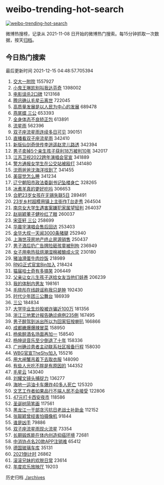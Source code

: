 # weibo-trending-hot-search

[![weibo-trending-hot-search](https://github.com/ameizi/weibo-trending-hot-search/actions/workflows/ci.yml/badge.svg)](https://github.com/ameizi/weibo-trending-hot-search/actions/workflows/ci.yml)

微博热搜榜，记录从 2021-11-08 日开始的微博热门搜索。每15分钟抓取一次数据，按天[归档](./archives)。

## 今日热门搜索

<!-- BEGIN --> 
最后更新时间 2021-12-15 04:48:57.705394 
1. [交大一附院](https://s.weibo.com/weibo?q=%E4%BA%A4%E5%A4%A7%E4%B8%80%E9%99%84%E9%99%A2&Refer=top) 1557927
1. [小鬼王琳凯别叫我达芬奇](https://s.weibo.com/weibo?q=%23%E5%B0%8F%E9%AC%BC%E7%8E%8B%E7%90%B3%E5%87%AF%E5%88%AB%E5%8F%AB%E6%88%91%E8%BE%BE%E8%8A%AC%E5%A5%87%23&Refer=top) 1398002
1. [电影误杀2口碑](https://s.weibo.com/weibo?q=%23%E7%94%B5%E5%BD%B1%E8%AF%AF%E6%9D%802%E5%8F%A3%E7%A2%91%23&Refer=top) 1213168
1. [腾讯确认毛星云离世](https://s.weibo.com/weibo?q=%23%E8%85%BE%E8%AE%AF%E7%A1%AE%E8%AE%A4%E6%AF%9B%E6%98%9F%E4%BA%91%E7%A6%BB%E4%B8%96%23&Refer=top) 722045
1. [高质量发展是以人民为中心的发展](https://s.weibo.com/weibo?q=%23%E9%AB%98%E8%B4%A8%E9%87%8F%E5%8F%91%E5%B1%95%E6%98%AF%E4%BB%A5%E4%BA%BA%E6%B0%91%E4%B8%BA%E4%B8%AD%E5%BF%83%E7%9A%84%E5%8F%91%E5%B1%95%23&Refer=top) 689478
1. [燕尾蝶 三公](https://s.weibo.com/weibo?q=%E7%87%95%E5%B0%BE%E8%9D%B6%20%E4%B8%89%E5%85%AC&Refer=top) 653393
1. [全身体态不良矫正包](https://s.weibo.com/weibo?q=%23%E5%85%A8%E8%BA%AB%E4%BD%93%E6%80%81%E4%B8%8D%E8%89%AF%E7%9F%AB%E6%AD%A3%E5%8C%85%23&Refer=top) 613891
1. [流星雨](https://s.weibo.com/weibo?q=%E6%B5%81%E6%98%9F%E9%9B%A8&Refer=top) 562396
1. [双子座流星雨连续多日可见](https://s.weibo.com/weibo?q=%23%E5%8F%8C%E5%AD%90%E5%BA%A7%E6%B5%81%E6%98%9F%E9%9B%A8%E8%BF%9E%E7%BB%AD%E5%A4%9A%E6%97%A5%E5%8F%AF%E8%A7%81%23&Refer=top) 390151
1. [直播看双子座流星雨](https://s.weibo.com/weibo?q=%23%E7%9B%B4%E6%92%AD%E7%9C%8B%E5%8F%8C%E5%AD%90%E5%BA%A7%E6%B5%81%E6%98%9F%E9%9B%A8%23&Refer=top) 342410
1. [新版仙剑奇侠传李逍遥赵灵儿路透](https://s.weibo.com/weibo?q=%23%E6%96%B0%E7%89%88%E4%BB%99%E5%89%91%E5%A5%87%E4%BE%A0%E4%BC%A0%E6%9D%8E%E9%80%8D%E9%81%A5%E8%B5%B5%E7%81%B5%E5%84%BF%E8%B7%AF%E9%80%8F%23&Refer=top) 342394
1. [男子卖掉5个亲生孩子获利18万被判10年](https://s.weibo.com/weibo?q=%23%E7%94%B7%E5%AD%90%E5%8D%96%E6%8E%895%E4%B8%AA%E4%BA%B2%E7%94%9F%E5%AD%A9%E5%AD%90%E8%8E%B7%E5%88%A918%E4%B8%87%E8%A2%AB%E5%88%A410%E5%B9%B4%23&Refer=top) 342017
1. [江苏卫视2022跨年演唱会官宣](https://s.weibo.com/weibo?q=%23%E6%B1%9F%E8%8B%8F%E5%8D%AB%E8%A7%862022%E8%B7%A8%E5%B9%B4%E6%BC%94%E5%94%B1%E4%BC%9A%E5%AE%98%E5%AE%A3%23&Refer=top) 341889
1. [警方通报女学生在公交站被殴打](https://s.weibo.com/weibo?q=%23%E8%AD%A6%E6%96%B9%E9%80%9A%E6%8A%A5%E5%A5%B3%E5%AD%A6%E7%94%9F%E5%9C%A8%E5%85%AC%E4%BA%A4%E7%AB%99%E8%A2%AB%E6%AE%B4%E6%89%93%23&Refer=top) 341480
1. [沈雨爸爸沈海洋找到了](https://s.weibo.com/weibo?q=%23%E6%B2%88%E9%9B%A8%E7%88%B8%E7%88%B8%E6%B2%88%E6%B5%B7%E6%B4%8B%E6%89%BE%E5%88%B0%E4%BA%86%23&Refer=top) 341455
1. [美容觉怎么睡](https://s.weibo.com/weibo?q=%23%E7%BE%8E%E5%AE%B9%E8%A7%89%E6%80%8E%E4%B9%88%E7%9D%A1%23&Refer=top) 341234
1. [辽宁朝阳市政法委副书记坠楼身亡](https://s.weibo.com/weibo?q=%23%E8%BE%BD%E5%AE%81%E6%9C%9D%E9%98%B3%E5%B8%82%E6%94%BF%E6%B3%95%E5%A7%94%E5%89%AF%E4%B9%A6%E8%AE%B0%E5%9D%A0%E6%A5%BC%E8%BA%AB%E4%BA%A1%23&Refer=top) 328265
1. [冰煮羊真的更好吃吗](https://s.weibo.com/weibo?q=%23%E5%86%B0%E7%85%AE%E7%BE%8A%E7%9C%9F%E7%9A%84%E6%9B%B4%E5%A5%BD%E5%90%83%E5%90%97%23&Refer=top) 306653
1. [合肥23岁女孩在无锡失联5日](https://s.weibo.com/weibo?q=%23%E5%90%88%E8%82%A523%E5%B2%81%E5%A5%B3%E5%AD%A9%E5%9C%A8%E6%97%A0%E9%94%A1%E5%A4%B1%E8%81%945%E6%97%A5%23&Refer=top) 289491
1. [23岁乡村超模用镇上主街作T台走秀](https://s.weibo.com/weibo?q=%2323%E5%B2%81%E4%B9%A1%E6%9D%91%E8%B6%85%E6%A8%A1%E7%94%A8%E9%95%87%E4%B8%8A%E4%B8%BB%E8%A1%97%E4%BD%9CT%E5%8F%B0%E8%B5%B0%E7%A7%80%23&Refer=top) 264504
1. [南京女大学生遇害案嫌犯家属望轻判](https://s.weibo.com/weibo?q=%23%E5%8D%97%E4%BA%AC%E5%A5%B3%E5%A4%A7%E5%AD%A6%E7%94%9F%E9%81%87%E5%AE%B3%E6%A1%88%E5%AB%8C%E7%8A%AF%E5%AE%B6%E5%B1%9E%E6%9C%9B%E8%BD%BB%E5%88%A4%23&Refer=top) 264037
1. [赵丽颖董子健吵红了眼](https://s.weibo.com/weibo?q=%23%E8%B5%B5%E4%B8%BD%E9%A2%96%E8%91%A3%E5%AD%90%E5%81%A5%E5%90%B5%E7%BA%A2%E4%BA%86%E7%9C%BC%23&Refer=top) 260037
1. [宋亚轩 三公](https://s.weibo.com/weibo?q=%E5%AE%8B%E4%BA%9A%E8%BD%A9%20%E4%B8%89%E5%85%AC&Refer=top) 258699
1. [华晨宇演唱会售后回访](https://s.weibo.com/weibo?q=%23%E5%8D%8E%E6%99%A8%E5%AE%87%E6%BC%94%E5%94%B1%E4%BC%9A%E5%94%AE%E5%90%8E%E5%9B%9E%E8%AE%BF%23&Refer=top) 253403
1. [金华大叔一天闻3000条猪腿](https://s.weibo.com/weibo?q=%23%E9%87%91%E5%8D%8E%E5%A4%A7%E5%8F%94%E4%B8%80%E5%A4%A9%E9%97%BB3000%E6%9D%A1%E7%8C%AA%E8%85%BF%23&Refer=top) 252940
1. [上海世茂房地产终止房源销售](https://s.weibo.com/weibo?q=%23%E4%B8%8A%E6%B5%B7%E4%B8%96%E8%8C%82%E6%88%BF%E5%9C%B0%E4%BA%A7%E7%BB%88%E6%AD%A2%E6%88%BF%E6%BA%90%E9%94%80%E5%94%AE%23&Refer=top) 250437
1. [男子酒后扔广告牌险砸孩童被刑拘](https://s.weibo.com/weibo?q=%23%E7%94%B7%E5%AD%90%E9%85%92%E5%90%8E%E6%89%94%E5%B9%BF%E5%91%8A%E7%89%8C%E9%99%A9%E7%A0%B8%E5%AD%A9%E7%AB%A5%E8%A2%AB%E5%88%91%E6%8B%98%23&Refer=top) 236949
1. [女子用电热毯烘潮湿棉被酿成火灾](https://s.weibo.com/weibo?q=%23%E5%A5%B3%E5%AD%90%E7%94%A8%E7%94%B5%E7%83%AD%E6%AF%AF%E7%83%98%E6%BD%AE%E6%B9%BF%E6%A3%89%E8%A2%AB%E9%85%BF%E6%88%90%E7%81%AB%E7%81%BE%23&Refer=top) 230180
1. [猪油滑蛋牛肉炒饭](https://s.weibo.com/weibo?q=%23%E7%8C%AA%E6%B2%B9%E6%BB%91%E8%9B%8B%E7%89%9B%E8%82%89%E7%82%92%E9%A5%AD%23&Refer=top) 218989
1. [RNG正式官宣Bin加入](https://s.weibo.com/weibo?q=%23RNG%E6%AD%A3%E5%BC%8F%E5%AE%98%E5%AE%A3Bin%E5%8A%A0%E5%85%A5%23&Refer=top) 218424
1. [猫届哈士奇有多搞笑](https://s.weibo.com/weibo?q=%23%E7%8C%AB%E5%B1%8A%E5%93%88%E5%A3%AB%E5%A5%87%E6%9C%89%E5%A4%9A%E6%90%9E%E7%AC%91%23&Refer=top) 206449
1. [父亲让女儿生孩子送给女友当他们娃养](https://s.weibo.com/weibo?q=%23%E7%88%B6%E4%BA%B2%E8%AE%A9%E5%A5%B3%E5%84%BF%E7%94%9F%E5%AD%A9%E5%AD%90%E9%80%81%E7%BB%99%E5%A5%B3%E5%8F%8B%E5%BD%93%E4%BB%96%E4%BB%AC%E5%A8%83%E5%85%BB%23&Refer=top) 206239
1. [我的体制内男友](https://s.weibo.com/weibo?q=%23%E6%88%91%E7%9A%84%E4%BD%93%E5%88%B6%E5%86%85%E7%94%B7%E5%8F%8B%23&Refer=top) 198161
1. [毛晓彤在线辟谣称我只是肿](https://s.weibo.com/weibo?q=%23%E6%AF%9B%E6%99%93%E5%BD%A4%E5%9C%A8%E7%BA%BF%E8%BE%9F%E8%B0%A3%E7%A7%B0%E6%88%91%E5%8F%AA%E6%98%AF%E8%82%BF%23&Refer=top) 192430
1. [时代少年团三公舞台](https://s.weibo.com/weibo?q=%23%E6%97%B6%E4%BB%A3%E5%B0%91%E5%B9%B4%E5%9B%A2%E4%B8%89%E5%85%AC%E8%88%9E%E5%8F%B0%23&Refer=top) 186939
1. [三公](https://s.weibo.com/weibo?q=%23%E4%B8%89%E5%85%AC%23&Refer=top) 184834
1. [大学毕业生炒股被诈骗近100万](https://s.weibo.com/weibo?q=%23%E5%A4%A7%E5%AD%A6%E6%AF%95%E4%B8%9A%E7%94%9F%E7%82%92%E8%82%A1%E8%A2%AB%E8%AF%88%E9%AA%97%E8%BF%91100%E4%B8%87%23&Refer=top) 181356
1. [浙江三地累计报告确诊病例235例](https://s.weibo.com/weibo?q=%23%E6%B5%99%E6%B1%9F%E4%B8%89%E5%9C%B0%E7%B4%AF%E8%AE%A1%E6%8A%A5%E5%91%8A%E7%A1%AE%E8%AF%8A%E7%97%85%E4%BE%8B235%E4%BE%8B%23&Refer=top) 167495
1. [男子醉驾到派出所以为回家狂按喇叭](https://s.weibo.com/weibo?q=%23%E7%94%B7%E5%AD%90%E9%86%89%E9%A9%BE%E5%88%B0%E6%B4%BE%E5%87%BA%E6%89%80%E4%BB%A5%E4%B8%BA%E5%9B%9E%E5%AE%B6%E7%8B%82%E6%8C%89%E5%96%87%E5%8F%AD%23&Refer=top) 166866
1. [成都嫩爆爆辣冒菜](https://s.weibo.com/weibo?q=%23%E6%88%90%E9%83%BD%E5%AB%A9%E7%88%86%E7%88%86%E8%BE%A3%E5%86%92%E8%8F%9C%23&Refer=top) 158950
1. [杨紫醉酒名场面再加一](https://s.weibo.com/weibo?q=%23%E6%9D%A8%E7%B4%AB%E9%86%89%E9%85%92%E5%90%8D%E5%9C%BA%E9%9D%A2%E5%86%8D%E5%8A%A0%E4%B8%80%23&Refer=top) 158540
1. [杨坤说音乐至少倒退了十年](https://s.weibo.com/weibo?q=%23%E6%9D%A8%E5%9D%A4%E8%AF%B4%E9%9F%B3%E4%B9%90%E8%87%B3%E5%B0%91%E5%80%92%E9%80%80%E4%BA%86%E5%8D%81%E5%B9%B4%23&Refer=top) 158336
1. [广州确诊患者主动联系社区报备行程](https://s.weibo.com/weibo?q=%23%E5%B9%BF%E5%B7%9E%E7%A1%AE%E8%AF%8A%E6%82%A3%E8%80%85%E4%B8%BB%E5%8A%A8%E8%81%94%E7%B3%BB%E7%A4%BE%E5%8C%BA%E6%8A%A5%E5%A4%87%E8%A1%8C%E7%A8%8B%23&Refer=top) 158030
1. [WBG官宣TheShy加入](https://s.weibo.com/weibo?q=%23WBG%E5%AE%98%E5%AE%A3TheShy%E5%8A%A0%E5%85%A5%23&Refer=top) 155216
1. [用大闸蟹吊着下去取衣服](https://s.weibo.com/weibo?q=%23%E7%94%A8%E5%A4%A7%E9%97%B8%E8%9F%B9%E5%90%8A%E7%9D%80%E4%B8%8B%E5%8E%BB%E5%8F%96%E8%A1%A3%E6%9C%8D%23&Refer=top) 148090
1. [有些人光吃不胖是有原因的](https://s.weibo.com/weibo?q=%23%E6%9C%89%E4%BA%9B%E4%BA%BA%E5%85%89%E5%90%83%E4%B8%8D%E8%83%96%E6%98%AF%E6%9C%89%E5%8E%9F%E5%9B%A0%E7%9A%84%23&Refer=top) 144352
1. [毛星云](https://s.weibo.com/weibo?q=%E6%AF%9B%E6%98%9F%E4%BA%91&Refer=top) 143040
1. [刘耀文镜头捕捉力](https://s.weibo.com/weibo?q=%23%E5%88%98%E8%80%80%E6%96%87%E9%95%9C%E5%A4%B4%E6%8D%95%E6%8D%89%E5%8A%9B%23&Refer=top) 136277
1. [海地一运油卡车爆炸40多人死亡](https://s.weibo.com/weibo?q=%23%E6%B5%B7%E5%9C%B0%E4%B8%80%E8%BF%90%E6%B2%B9%E5%8D%A1%E8%BD%A6%E7%88%86%E7%82%B840%E5%A4%9A%E4%BA%BA%E6%AD%BB%E4%BA%A1%23&Refer=top) 125320
1. [文艺工作者如果品行不端人民不会接受](https://s.weibo.com/weibo?q=%23%E6%96%87%E8%89%BA%E5%B7%A5%E4%BD%9C%E8%80%85%E5%A6%82%E6%9E%9C%E5%93%81%E8%A1%8C%E4%B8%8D%E7%AB%AF%E4%BA%BA%E6%B0%91%E4%B8%8D%E4%BC%9A%E6%8E%A5%E5%8F%97%23&Refer=top) 122806
1. [47元打卡西安夜市](https://s.weibo.com/weibo?q=%2347%E5%85%83%E6%89%93%E5%8D%A1%E8%A5%BF%E5%AE%89%E5%A4%9C%E5%B8%82%23&Refer=top) 118586
1. [圣诞树简笔画](https://s.weibo.com/weibo?q=%E5%9C%A3%E8%AF%9E%E6%A0%91%E7%AE%80%E7%AC%94%E7%94%BB&Refer=top) 117561
1. [黑龙江一干部贪污抗日老战士补助金](https://s.weibo.com/weibo?q=%23%E9%BB%91%E9%BE%99%E6%B1%9F%E4%B8%80%E5%B9%B2%E9%83%A8%E8%B4%AA%E6%B1%A1%E6%8A%97%E6%97%A5%E8%80%81%E6%88%98%E5%A3%AB%E8%A1%A5%E5%8A%A9%E9%87%91%23&Refer=top) 112152
1. [张靓颖曾经害怕摄像机](https://s.weibo.com/weibo?q=%23%E5%BC%A0%E9%9D%93%E9%A2%96%E6%9B%BE%E7%BB%8F%E5%AE%B3%E6%80%95%E6%91%84%E5%83%8F%E6%9C%BA%23&Refer=top) 91844
1. [谁是凶手](https://s.weibo.com/weibo?q=%E8%B0%81%E6%98%AF%E5%87%B6%E6%89%8B&Refer=top) 79886
1. [双子座流星雨现火流星](https://s.weibo.com/weibo?q=%23%E5%8F%8C%E5%AD%90%E5%BA%A7%E6%B5%81%E6%98%9F%E9%9B%A8%E7%8E%B0%E7%81%AB%E6%B5%81%E6%98%9F%23&Refer=top) 73354
1. [长期锻炼能在体内创造抑癌环境](https://s.weibo.com/weibo?q=%23%E9%95%BF%E6%9C%9F%E9%94%BB%E7%82%BC%E8%83%BD%E5%9C%A8%E4%BD%93%E5%86%85%E5%88%9B%E9%80%A0%E6%8A%91%E7%99%8C%E7%8E%AF%E5%A2%83%23&Refer=top) 72681
1. [中消协点名20款APP注销难](https://s.weibo.com/weibo?q=%23%E4%B8%AD%E6%B6%88%E5%8D%8F%E7%82%B9%E5%90%8D20%E6%AC%BEAPP%E6%B3%A8%E9%94%80%E9%9A%BE%23&Refer=top) 65412
1. [德国玻璃车库](https://s.weibo.com/weibo?q=%E5%BE%B7%E5%9B%BD%E7%8E%BB%E7%92%83%E8%BD%A6%E5%BA%93&Refer=top) 35131
1. [2021倒计时](https://s.weibo.com/weibo?q=2021%E5%80%92%E8%AE%A1%E6%97%B6&Refer=top) 26862
1. [滚滚兄妹的欢脱日常](https://s.weibo.com/weibo?q=%23%E6%BB%9A%E6%BB%9A%E5%85%84%E5%A6%B9%E7%9A%84%E6%AC%A2%E8%84%B1%E6%97%A5%E5%B8%B8%23&Refer=top) 23614
1. [年度欢乐放映厅](https://s.weibo.com/weibo?q=%E5%B9%B4%E5%BA%A6%E6%AC%A2%E4%B9%90%E6%94%BE%E6%98%A0%E5%8E%85&Refer=top) 19203
<!-- END -->

历史归档 [./archives](./archives)

